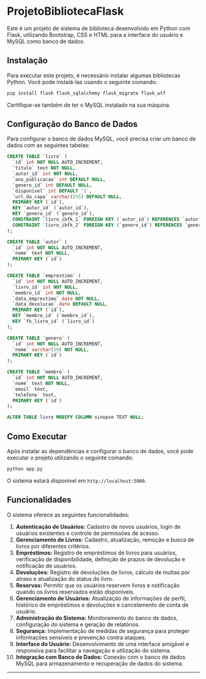 # ProjetoBibliotecaFlask


Este é um projeto de sistema de biblioteca desenvolvido em Python com Flask, utilizando Bootstrap, CSS e HTML para a interface do usuário e MySQL como banco de dados.

## Instalação

Para executar este projeto, é necessário instalar algumas bibliotecas Python. Você pode instalá-las usando o seguinte comando:

```bash
pip install flask flask_sqlalchemy flask_migrate flask_wtf
```

Certifique-se também de ter o MySQL instalado na sua máquina.

## Configuração do Banco de Dados

Para configurar o banco de dados MySQL, você precisa criar um banco de dados com as seguintes tabelas:

```sql
CREATE TABLE `livro` (
  `id` int NOT NULL AUTO_INCREMENT,
  `titulo` text NOT NULL,
  `autor_id` int NOT NULL,
  `ano_publicacao` int DEFAULT NULL,
  `genero_id` int DEFAULT NULL,
  `disponivel` int DEFAULT '1',
  `url_da_capa` varchar(255) DEFAULT NULL,
  PRIMARY KEY (`id`),
  KEY `autor_id` (`autor_id`),
  KEY `genero_id` (`genero_id`),
  CONSTRAINT `livro_ibfk_1` FOREIGN KEY (`autor_id`) REFERENCES `autor` (`id`) ON DELETE CASCADE,
  CONSTRAINT `livro_ibfk_2` FOREIGN KEY (`genero_id`) REFERENCES `genero` (`id`) ON DELETE SET NULL
);

CREATE TABLE `autor` (
  `id` int NOT NULL AUTO_INCREMENT,
  `nome` text NOT NULL,
  PRIMARY KEY (`id`)
);

CREATE TABLE `emprestimo` (
  `id` int NOT NULL AUTO_INCREMENT,
  `livro_id` int NOT NULL,
  `membro_id` int NOT NULL,
  `data_emprestimo` date NOT NULL,
  `data_devolucao` date DEFAULT NULL,
  PRIMARY KEY (`id`),
  KEY `membro_id` (`membro_id`),
  KEY `fk_livro_id` (`livro_id`)
);

CREATE TABLE `genero` (
  `id` int NOT NULL AUTO_INCREMENT,
  `nome` varchar(50) NOT NULL,
  PRIMARY KEY (`id`)
);

CREATE TABLE `membro` (
  `id` int NOT NULL AUTO_INCREMENT,
  `nome` text NOT NULL,
  `email` text,
  `telefone` text,
  PRIMARY KEY (`id`)
);

ALTER TABLE livro MODIFY COLUMN sinopse TEXT NULL;
```

## Como Executar

Após instalar as dependências e configurar o banco de dados, você pode executar o projeto utilizando o seguinte comando:

```bash
python app.py
```

O sistema estará disponível em `http://localhost:5000`.

## Funcionalidades

O sistema oferece as seguintes funcionalidades:

1. **Autenticação de Usuários:** Cadastro de novos usuários, login de usuários existentes e controle de permissões de acesso.
2. **Gerenciamento de Livros:** Cadastro, atualização, remoção e busca de livros por diferentes critérios.
3. **Empréstimos:** Registro de empréstimos de livros para usuários, verificação de disponibilidade, definição de prazos de devolução e notificação de usuários.
4. **Devoluções:** Registro de devoluções de livros, cálculo de multas por atraso e atualização do status do livro.
5. **Reservas:** Permitir que os usuários reservem livros e notificação quando os livros reservados estão disponíveis.
6. **Gerenciamento de Usuários:** Atualização de informações de perfil, histórico de empréstimos e devoluções e cancelamento de conta de usuário.
7. **Administração do Sistema:** Monitoramento do banco de dados, configuração do sistema e geração de relatórios.
8. **Segurança:** Implementação de medidas de segurança para proteger informações sensíveis e prevenção contra ataques.
9. **Interface do Usuário:** Desenvolvimento de uma interface amigável e responsiva para facilitar a navegação e utilização do sistema.
10. **Integração com Banco de Dados:** Conexão com o banco de dados MySQL para armazenamento e recuperação de dados do sistema.

---

